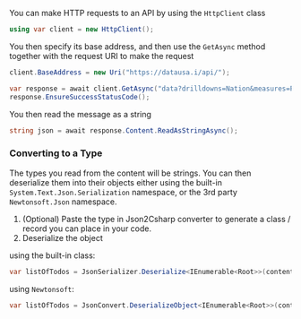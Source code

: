 You can make HTTP requests to an API by using the `HttpClient` class
```cs
using var client = new HttpClient();
```

You then specify its base address, and then use the `GetAsync` method together with the request URI to make the request
```cs
client.BaseAddress = new Uri("https://datausa.i/api/");

var response = await client.GetAsync("data?drilldowns=Nation&measures=Population");
response.EnsureSuccessStatusCode();
```

You then read the message as a string
```cs
string json = await response.Content.ReadAsStringAsync();
```

### Converting to a Type
The types you read from the content will be strings. You can then deserialize them into their objects either using the built-in `System.Text.Json.Serialization` namespace, or the 3rd party `Newtonsoft.Json` namespace.

1. (Optional) Paste the type in Json2Csharp converter to generate a class / record you can place in your code.
2. Deserialize the object 

using the built-in class:
```cs
var listOfTodos = JsonSerializer.Deserialize<IEnumerable<Root>>(content);
```

using `Newtonsoft`:
```cs
var listOfTodos = JsonConvert.DeserializeObject<IEnumerable<Root>>(content);
```